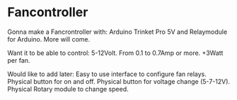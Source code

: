 # Fancontroller
Gonna make a Fancrontroller with:
Arduino Trinket Pro 5V and Relaymodule for Arduino.
More will come.

Want it to be able to control:
5-12Volt.
From 0.1 to 0.7Amp or more.
+3Watt per fan.

Would like to add later:
Easy to use interface to configure fan relays.
Physical button for on and off.
Physical button for voltage change (5-7-12V).
Physical Rotary module to change speed.

